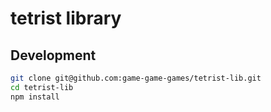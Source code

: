 # tetrist library

## Development

```bash
git clone git@github.com:game-game-games/tetrist-lib.git
cd tetrist-lib
npm install
```
